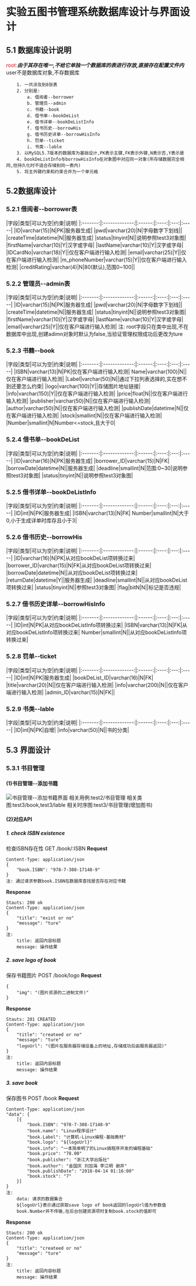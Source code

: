 # 实验五图书管理系统数据库设计与界面设计
## 5.1 数据库设计说明
<span style="color:#f00">root:</span>***由于其存在唯一,不给它单独一个数据库的表进行存放,直接存在配置文件内***
<br>user不是数据库对象,不存数据库
~~~
    1. 一共涉及到8张表
    2. 分别是:
        a. 借阅者--borrower
        b. 管理员--admin
        c. 书籍--book
        d. 借书单--bookDeList
        e. 借书详单--bookDeListInfo
        f. 借书历史--borrowHis
        g. 借书历史详单--borrowHisInfo
        h. 罚单--ticket
        i. 书类--lable
    3. 以MySQL5.7版本的数据库为基础设计,PK表示主键,FK表示外键,N表示否,Y表示是
    4. bookDeListInfo与borrowHisInfo在对象图中对应同一对象(所存储数据完全相同,但持久化时不适合存储到同一表内)
    5. 将主外键约束和约束合并为一个单元格
~~~
## 5.2数据库设计
### 5.2.1 借阅者--borrower表
|字段|类型|可以为空|约束|说明|
|:-------:|:-------------:|:------:|:----:|:---:|:-----|
|ID|varchar(15)|N|PK|服务器生成|
|pwd|varchar(20)|N|字母数字下划线||
|createTime|datetime|N||服务器生成|
|status|tinyint|N||说明参照test3对象图|
|firstName|varchar(10)|Y|汉字或字母|
|lastName|varchar(10)|Y|汉字或字母|
|IDCardNo|varchar(18)|Y||仅在客户端进行输入检测|
|email|varchar(25)|Y||仅在客户端进行输入检测|
|m_phoneNumber|varchar(15)|Y||仅在客户端进行输入检测|
|creditRating|varchar(4)|N|80(默认),范围0~100||

### 5.2.2 管理员--admin表
|字段|类型|可以为空|约束|说明|
|:-------:|:-------------:|:------:|:----:|:---:|:-----|
|ID|varchar(15)|N|PK|服务器生成|
|pwd|varchar(20)|N|字母数字下划线||
|createTime|datetime|N||服务器生成|
|status|tinyint|N||说明参照test3对象图|
|firstName|varchar(10)|Y|汉字或字母|
|lastName|varchar(10)|Y|汉字或字母|
|email|varchar(25)|Y||仅在客户端进行输入检测|
注:
    root字段只在类中出现,不在数据库中出现,创建adimn对象时默认为false,当验证管理权限成功后更改为ture

### 5.2.3 书籍--book
|字段|类型|可以为空|约束|说明|
|:-------:|:-------------:|:------:|:----:|:---:|:-----|
|ISBN|varchar(13)|N|PK|仅在客户端进行输入检测|
Name|varchar(100)|N||仅在客户端进行输入检测|
|Label|varchar(50)|N||通过下拉列表选择的,实在想不到还要怎么约束|
|logo|varchar(100)|Y||存储图片地址链接|
|info|varchar(150)|Y||仅在客户端进行输入检测|
|price|float|N||仅在客户端进行输入检测|
|publisher|varchar(50)|N||仅在客户端进行输入检测|
|author|varchar(50)|N||仅在客户端进行输入检测|
|publishDate|datetime|N||仅在客户端进行输入检测|
|stock|smallint|N||仅在客户端进行输入检测|
|Number|smallint|N|Number<=stock,且大于0|

### 5.2.4 借书单--bookDeList
|字段|类型|可以为空|约束|说明|
|:-------:|:-------------:|:------:|:----:|:---:|:-----|
|ID|varchar(16)|N|PK|服务器生成|
|borrower_ID|varchar(15)|N|FK|
|borrowDate|datetime|N||服务器生成|
|deadline|smallint|N|范围:0~30|说明参照test3对象图|
|status|tinyint|N||说明参照test3对象图|

### 5.2.5 借书详单--bookDeListInfo
|字段|类型|可以为空|约束|说明|
|:-------:|:-------------:|:------:|:----:|:---:|:-----|
|ID|int|N|PK|服务器生成|
|ISBN|varchar(13)|N|FK|
Number|smallint|N|大于0,小于生成详单时库存且小于3|

### 5.2.6 借书历史--borrowHis
|字段|类型|可以为空|约束|说明|
|:-------:|:-------------:|:------:|:----:|:---:|:-----|
|ID|varchar(16)|N|PK|从对应bookDeList项转换过来|
|borrower_ID|varchar(15)|N|FK|从对应bookDeList项转换过来|
|borrowDate|datetime|N||从对应bookDeList项转换过来|
|returnDate|datetime|Y||服务器生成|
|deadline|smallint|N||从对应bookDeList项转换过来|
|status|tinyint|N||参照test3对象图|
|flag|bitN|N||标记是否违规|

### 5.2.7 借书历史详单--borrowHisInfo
|字段|类型|可以为空|约束|说明|
|:-------:|:-------------:|:------:|:----:|:---:|:-----|
|ID|int|N|PK|从对应bookDeListInfo项转换过来|
|ISBN|varchar(13)|N|FK|从对应bookDeListInfo项转换过来|
Number|smallint|N||从对应bookDeListInfo项转换过来|

### 5.2.8 罚单--ticket
|字段|类型|可以为空|约束|说明|
|:-------:|:-------------:|:------:|:----:|:---:|:-----|
|ID|int|N|PK|服务器生成|
|bookDeList_ID|varchar(16)|N|FK|
|title|varchar(20)|N||仅在客户端进行输入检测|
|info|varchar(200)|N||仅在客户端进行输入检测|
|admin_ID|varchar(15)|N|FK||
### 5.2.9 书类--lable
|字段|类型|可以为空|约束|说明|
|:-------:|:-------------:|:------:|:----:|:---:|:-----|
|ID|int|N|PK|自增|
|info|varchar(50)|N||书的分类|
## 5.3 界面设计
### 5.3.1 书目管理
#### (1)书目管理--添加书籍
![书目管理--添加书籍界面](../out/test5/addbook.PNG)
相关用例:test2/书目管理
相关类图:test3/book,test3/lable
相关时序图:test3/书目管理(增加图书)
#### (2)对应API
##### 1. check ISBN existence
检查ISBN存在性
GET /book/:ISBN
**Request**
~~~
Content-Type: application/json
{
    "book.ISBN": "978-7-308-17148-9"
}
注: 通过请求参数book.ISBN在数据库查找是否存在对应书籍
~~~
**Response**
~~~
Stauts: 200 ok
Content-Type: application/json
{
    "title": "exist or no"
    "message": "ture"
}
注: 
    title: 返回内容标题
    message: 操作结果
~~~
##### 2. save logo of book
保存书籍图片
POST /book/logo
**Request**
~~~
{
    "img": "(图片资源的二进制文件)"
}
~~~
**Response**
~~~
Stauts: 201 CREATED
Content-Type: application/json
{
    "title": "createed or no"
    "message": "ture"
    "logoUrl": "(图片在服务器存储设备上的地址,存储成功后由服务器返回)"
}
注: 
    title: 返回内容标题
    message: 操作结果
~~~
##### 3. save book
保存图书
POST /book
**Request**
~~~
Content-Type: application/json
"data": {
    [{
        "book.ISBN": "978-7-308-17148-9"
        "book.name": "Linux程序设计"
        "book.Label": "计算机-Linux编程-基础教材"
        "book.logo": "${logoUrl}"
        "book.info": "一本简单明了的Linux搞程序开发的编程基础"
        "book.price": "78.00"
        "book.publisher": "浙江大学出版社"
        "book.author": "金国庆 刘加海 李江明 谢井"
        "book.publishDate": "2018-04-14 01:16:00"
        "book.stock": "7"
    }]
}
注:
    data: 请求的数据集合
    ${logoUrl}表示通过获取save logo of book返回的logoUrl值为参数值
    book.Number并不传输,在后台创建资源项时复制book.stock的值即可
~~~
**Response**
~~~
Stauts: 200 ok
Content-Type: application/json
{
    "title": "createed or no"
    "message": "ture"
}
注: 
    title: 返回内容标题
    message: 操作结果
~~~